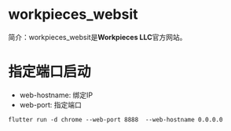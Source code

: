 # workpieces_websit

简介：workpieces_websit是**Workpieces LLC**官方网站。

# 指定端口启动

- web-hostname: 绑定IP
- web-port: 指定端口

```
flutter run -d chrome --web-port 8888  --web-hostname 0.0.0.0
```